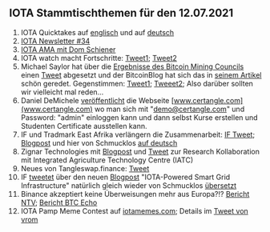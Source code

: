 ## IOTA Stammtischthemen für den 12.07.2021

1. IOTA Quicktakes auf [englisch](https://www.youtube.com/watch?v=gEbpcGpcRWI) und auf [deutsch](https://www.youtube.com/watch?v=wkHujcBFoDY)
2. [IOTA Newsletter #34](https://blog.iota.org/newsletter-34-orchestra-consortium-fetch-ai-iota-2-0-native-digital-assets-and-more/)
3. [IOTA AMA mit Dom Schiener](https://www.youtube.com/watch?v=wfS0WXqWShk)
4. IOTA watch macht Fortschritte: [Tweet1](https://twitter.com/SiliconDroid/status/1411515904530292739?s=20); [Tweet2](https://twitter.com/SiliconDroid/status/1412217841189900293?s=20)
5. Michael Saylor hat über die [Ergebnisse des Bitcoin Mining Councils](https://www.hope.com/content/dam/hope-assets/collateral/BMC-Q2-2021-materials.pdf) einen [Tweet](https://twitter.com/michael_saylor/status/1410698061224058888?s=20) abgesetzt und der BitcoinBlog hat sich das in [seinem Artikel](https://bitcoinblog.de/2021/07/06/bitcoin-mining-verbraucht-nur-01-prozent-der-globalen-energie-und-ist-zudem-ueberdurchschnittlich-sauber/) schön geredet. Gegenstimmen: [Tweet1](https://twitter.com/lawmaster/status/1410708201478164481); [Tweeet2](https://twitter.com/Vrom14286662/status/1412344725043093505?s=20); Also darüber sollten wir vielleicht mal reden...
6. Daniel DeMichele [veröffentlicht](https://twitter.com/carpclash/status/1412382297890906112?s=20) die Webseite [www.certangle.com](www.certangle.com) wo man sich mit "demo@certangle.com" und Password: "admin" einloggen kann und dann selbst Kurse erstellen und Studenten Certificate ausstellen kann.
7. IF und Tradmark East Afrika verlängern die Zusammenarbeit: [IF Tweet](https://twitter.com/iota/status/1412426662776614929?s=20); [Blogpost](https://blog.iota.org/trademark-east-africa-and-iota-paperless-trade-with-the-tangle-aims-to-become-a-standard-in-2022/) und hier von Schmucklos [auf deutsch](https://iota-einsteiger-guide.de/Trademark-East-Africa-IOTA-papierloser-handel-wird-standard.html)
8. Zignar Technologies mit [Blogpost](https://blog.zignar.tech/research-collaboration-agreement-196051f3c3e6) und [Tweet](https://twitter.com/zignartech/status/1412494695826038784?s=20) zur Research Kollaboration mit Integrated Agriculture Technology Centre (IATC) 
9. Neues von Tangleswap.finance: [Tweet](https://twitter.com/TangleSwapDeFi/status/1412499282654121987?s=19)
10. IF [tweetet](https://twitter.com/iota/status/1412501705871216641?s=20) über den neuen [Blogpost](https://blog.iota.org/iota-powered-smart-grid-infrastructure/) "IOTA-Powered Smart Grid Infrastructure" natürlich gleich wieder von Schmucklos [übersetzt](https://iota-einsteiger-guide.de/smart-grid-infrastruktur.html)
11. Binance akzeptiert keine Überweisungen mehr aus Europa?!? [Bericht NTV](https://www.n-tv.de/wirtschaft/der_boersen_tag/Kryptoboerse-Binance-geht-s-an-den-Kragen-SEPA-Zahlungen-ausgesetzt-article22666480.html); [Bericht BTC Echo](https://www.btc-echo.de/news/schock-bei-binance-bitcoin-boerse-nimmt-keine-euro-einlagen-mehr-an-121937/)
12. IOTA Pamp Meme Contest auf [iotamemes.com](https://iotamemes.com); Details im [Tweet von vrom](https://twitter.com/Vrom14286662/status/1412729256547962884?s=20)
